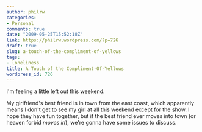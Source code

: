 ```yaml
---
author: philrw
categories:
- Personal
comments: true
date: "2009-05-25T15:52:18Z"
link: https://philrw.wordpress.com/?p=726
draft: true
slug: a-touch-of-the-compliment-of-yellows
tags:
- loneliness
title: A Touch of the Compliment-Of-Yellows
wordpress_id: 726
---
```


I'm feeling a little left out this weekend.

My girlfriend's best friend is in town from the east coast, which apparently means I don't get to see my girl at all this weekend except for the show. I hope they have fun together, but if the best friend ever moves into town (or heaven forbid _moves in_), we're gonna have some issues to discuss.
